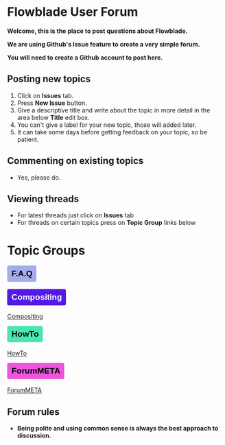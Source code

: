# Flowblade User Forum

**Welcome, this is the place to post questions about Flowblade.**

**We are using Github's Issue feature to create a very simple forum.**

**You will need to create a Github account to post here.**

## Posting new topics
1. Click on **Issues** tab.
2. Press **New Issue** button.
3. Give a descriptive title and write about the topic in more detail in the area below **Title** edit box.
4. You can't give a label for your new topic, those will added later.
5. It can take some days before getting feedback on your topic, so be patient.

## Commenting on existing topics
  * Yes, please do.

## Viewing threads
  * For latest threads just click on **Issues** tab
  * For threads on certain topics press on **Topic Group** links below

# Topic Groups


  [![F.A.Q](res/faq.png)](https://github.com/jliljebl/flowblade-forum/labels/F.A.Q)
  
  
  [![Compositing](res/compositing.png)](https://github.com/jliljebl/flowblade-forum/issues?q=is%3Aopen+is%3Aissue+label%3ACompositing)
    
    
  [Compositing](https://github.com/jliljebl/flowblade-forum/issues?q=is%3Aopen+is%3Aissue+label%3ACompositing)
  
  
  [![HowTo](res/howto.png)](https://github.com/jliljebl/flowblade-forum/labels/HowTo)
  
  
  [HowTo](https://github.com/jliljebl/flowblade-forum/labels/HowTo)
  
  [![ForumMETA](res/forummeta.png)](https://github.com/jliljebl/flowblade-forum/labels/ForumMETA)
  
  [ForumMETA](https://github.com/jliljebl/flowblade-forum/labels/ForumMETA)
  
  ## Forum rules
  * **Being polite and using common sense is always the best approach to discussion.**

  
  
